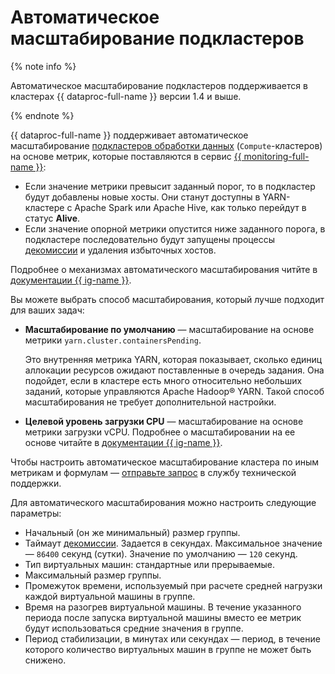 # Автоматическое масштабирование подкластеров

{% note info %}

Автоматическое масштабирование подкластеров поддерживается в кластерах {{ dataproc-full-name }} версии 1.4 и выше.

{% endnote %}


{{ dataproc-full-name }} поддерживает автоматическое масштабирование [подкластеров обработки данных](index.md) (`Compute`-кластеров) на основе метрик, которые поставляются в сервис [{{ monitoring-full-name }}](../../monitoring/concepts/index.md):

* Если значение метрики превысит заданный порог, то в подкластер будут добавлены новые хосты. Они станут доступны в YARN-кластере с Apache Spark или Apache Hive, как только перейдут в статус **Alive**.
* Если значение опорной метрики опустится ниже заданного порога, в подкластере последовательно будут запущены процессы [декомиссии](decommission.md) и удаления избыточных хостов.

Подробнее о механизмах автоматического масштабирования читйте в [документации {{ ig-name }}](../../compute/concepts/instance-groups/scale.md#auto-scale).

Вы можете выбрать способ масштабирования, который лучше подходит для ваших задач:

* **Масштабирование по умолчанию** — масштабирование на основе метрики `yarn.cluster.containersPending`.

    Это внутренняя метрика YARN, которая показывает, сколько единиц аллокации ресурсов ожидают поставленные в очередь задания. Она подойдет, если в кластере есть много относительно небольших заданий, которые управляются Apache Hadoop® YARN. Такой способ масштабирования не требует дополнительной настройки.

* **Целевой уровень загрузки CPU** — масштабирование на основе метрики загрузки vCPU. Подробнее о масштабировании на ее основе читайте в [документации {{ ig-name }}](../../compute/concepts/instance-groups/scale.md#cpu-utilization).

Чтобы настроить автоматическое масштабирование кластера по иным метрикам и формулам — [отправьте запрос](../../support/qa.md) в службу технической поддержки.

Для автоматического масштабирования можно настроить следующие параметры:

* Начальный (он же минимальный) размер группы.
* Таймаут [декомиссии](decommission.md). Задается в секундах. Максимальное значение — `86400` секунд (сутки). Значение по умолчанию — `120` секунд.
* Тип виртуальных машин: стандартные или прерываемые.
* Максимальный размер группы.
* Промежуток времени, используемый при расчете средней нагрузки каждой виртуальной машины в группе.
* Время на разогрев виртуальной машины. В течение указанного периода после запуска виртуальной машины вместо ее метрик будут использоваться средние значения в группе.
* Период стабилизации, в минутах или секундах — период, в течение которого количество виртуальных машин в группе не может быть снижено.
